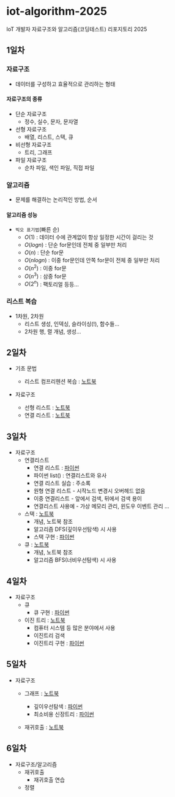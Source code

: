 # iot-algorithm-2025
IoT 개발자 자료구조와 알고리즘(코딩테스트) 리포지토리 2025

## 1일차

### 자료구조
- 데이터를 구성하고 효율적으로 관리하는 형태

#### 자료구조의 종류
- 단순 자료구조
    - 정수, 실수, 문자, 문자열
- 선형 자료구조
    - 배열, 리스트, 스택, 큐
- 비선형 자료구조
    - 트리, 그래프
- 파일 자료구조
    - 순차 파일, 색인 파일, 직접 파일

### 알고리즘
- 문제를 해결하는 논리적인 방법, 순서 

#### 알고리즘 성능
- `빅오 표기법`(빠른 순)
    - $O(1)$ : 데이터 수에 관계없이 항상 일정한 시간이 걸리는 것
    - $O(log n)$ : 단순 for문인데 전체 중 일부만 처리
    - $O(n)$ : 단순 for문
    - $O(n log n)$ : 이중 for문인데 안쪽 for문이 전체 중 일부만 처리
    - $O(n^2)$ : 이중 for문
    - $O(n^3)$ : 삼중 for문
    - $O(2^n)$ : 팩토리얼 등등...
    
### 리스트 복습
- 1차원, 2차원
    - 리스트 생성, 인덱싱, 슬라이싱(!), 함수들...
    - 2차원 행, 렬 개념, 생성...


## 2일차

- 기초 문법
    - 리스트 컴프리헨션 복습 : [노트북](./day02/da01_list_again.ipynb)

- 자료구조
    - 선형 리스트 : [노트북](./day02/da02_linear_list.ipynb)
    - 연결 리스트 : [노트북](./day02/da04_linked_list.ipynb)

## 3일차
- 자료구조
    - 연결리스트
        - 연결 리스트 : [파이썬](./day03/da01_linked_list.py)
        - 파이썬 list() : 연결리스트와 유사
        - 연결 리스트 실습 : 주소록
        - 원형 연결 리스트 - 시작노드 변경시 오버헤드 없음
        - 이중 연결리스트 - 앞에서 검색, 뒤에서 검색 용이
        - 연결리스트 사용예 - 가상 메모리 관리, 윈도우 이벤트 관리 ...
    - 스택 : [노트북](./day03/da02_stack.ipynb)
        - 개념, 노트북 참조
        - 알고리즘 DFS(깊이우선탐색) 시 사용
        - 스택 구현 : [파이썬](./day03/da03_stack.py)
    - 큐 : [노트북](./day03/da04_queue.ipynb)
        - 개념, 노트북 참조
        - 알고리즘 BFS(너비우선탐색) 시 사용
## 4일차
- 자료구조
    - 큐
        - 큐 구현 : [파이썬](./day04/da01_queue.py)
    - 이진 트리 : [노트북](./day04/da02_binary_tree.ipynb)
        - 컴퓨터 시스템 등 많은 분야에서 사용
        - 이진트리 검색
        - 이진트리 구현 : [파이썬](./day04/da03_binary_tree.py)

## 5일차
- 자료구조
    - 그래프 : [노트북](./day05/da01_graph.ipynb)
        - 깊이우선탐색 : [파이썬](./day05/da02_dfs.py)
        - 최소비용 신장트리 : [파이썬](./day05/da03_min_cost_spanningtree.py)

    - 재귀호출 : [노트북](./day05/da04_recursive_call.ipynb)

## 6일차
- 자료구조/알고리즘
    - 재귀호출
        - 재귀호출 연습
    - 정렬